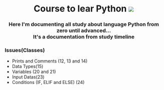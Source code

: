 <h1 align="center"> Course to lear Python 
<img src="https://www.google.com/imgres?imgurl=https%3A%2F%2Fupload.wikimedia.org%2Fwikipedia%2Fcommons%2Fthumb%2Fd%2Fd3%2FPython_icon_%2528black_and_white%2529.svg%2F2048px-Python_icon_%2528black_and_white%2529.svg.png&imgrefurl=https%3A%2F%2Fcommons.wikimedia.org%2Fwiki%2FFile%3APython_icon_(black_and_white).svg&tbnid=XbFuPwB4p_uVDM&vet=12ahUKEwi5563N-4n4AhVCkZUCHQ0WAxgQMygEegUIARC_AQ..i&docid=9ekqY5jaJbRj5M&w=2048&h=2048&q=svg%20python&ved=2ahUKEwi5563N-4n4AhVCkZUCHQ0WAxgQMygEegUIARC_AQ">
</h1>
<h3 align="center">
Here I'm documenting all study about language Python from zero until advanced...<br>It's a documentation from study timeline</h3>

### Issues(Classes)
- Prints and Comments (12, 13 and 14)
- Data Types(15)
- Variables (20 and 21)
- Input Datas(23)
- Conditions (IF, ELIF and ELSE) (24)
